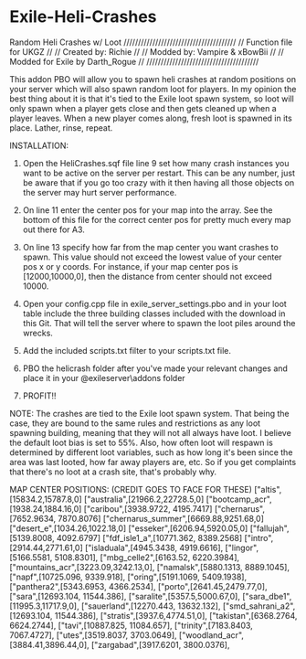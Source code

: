 # Exile-Heli-Crashes
Random Heli Crashes w/ Loot
///////////////////////////////////////
//      Function file for UKGZ	     //
//        Created by: Richie         //
//  Modded by:  Vampire & xBowBii    //
//  Modded for Exile by Darth_Rogue  //
///////////////////////////////////////

This addon PBO will allow you to spawn heli crashes at random positions on your server which will also spawn random loot for players.  In my opinion the best thing
about it is that it's tied to the Exile loot spawn system, so loot will only spawn when a player gets close and then gets cleaned up when a player leaves.  When a 
new player comes along, fresh loot is spawned in its place.  Lather, rinse, repeat.

INSTALLATION:

1.  Open the HeliCrashes.sqf file line 9 set how many crash instances you want to be active on the server per restart.  This can be any number, just be aware that if you go too crazy with it then having all those objects on the server may hurt server performance.

2.   On line 11 enter the center pos for your map into the array.  See the bottom of this file for the correct center pos for pretty much every map out there for A3.

3.  On line 13 specify how far from the map center you want crashes to spawn.  This value should not exceed the lowest value of your center pos x or y coords.  For instance, if your map center pos is [12000,10000,0], then the distance from center should not exceed 10000.

4.  Open your config.cpp file in exile_server_settings.pbo and in your loot table include the three building classes included with the download in this Git.  That will tell the server where to spawn the loot piles around the wrecks.

5.  Add the included scripts.txt filter to your scripts.txt file.

6.  PBO the helicrash folder after you've made your relevant changes and place it in your @exileserver\addons folder

7.  PROFIT!!


NOTE:  The crashes are tied to the Exile loot spawn system.  That being the case, they are bound to the same rules and restrictions as any loot spawning building, meaning that they will not all always have loot.  I believe
the default loot bias is set to 55%.  Also, how often loot will respawn is determined by different loot variables, such as how long it's been since the area was last looted, how far away players are, etc.  So if you get complaints 
that there's no loot at a crash site, that's probably why.


MAP CENTER POSITIONS:   (CREDIT GOES TO FACE FOR THESE)
		["altis",[15834.2,15787.8,0]
		["australia",[21966.2,22728.5,0]
		["bootcamp_acr",[1938.24,1884.16,0]
		["caribou",[3938.9722, 4195.7417]
		["chernarus",[7652.9634, 7870.8076]
		["chernarus_summer",[6669.88,9251.68,0]
		["desert_e",[1034.26,1022.18,0]
		["esseker",[6206.94,5920.05,0]
		["fallujah",[5139.8008, 4092.6797]
		["fdf_isle1_a",[10771.362, 8389.2568]
		["intro",[2914.44,2771.61,0]
		["isladuala",[4945.3438, 4919.6616],
		["lingor",[5166.5581, 5108.8301],
		["mbg_celle2",[6163.52, 6220.3984],
		["mountains_acr",[3223.09,3242.13,0],
		["namalsk",[5880.1313, 8889.1045],
		["napf",[10725.096, 9339.918],
		["oring",[5191.1069, 5409.1938],
		["panthera2",[5343.6953, 4366.2534],
		["porto",[2641.45,2479.77,0],
		["sara",[12693.104, 11544.386],
		["saralite",[5357.5,5000.67,0],
		["sara_dbe1",[11995.3,11717.9,0],
		["sauerland",[12270.443, 13632.132],
		["smd_sahrani_a2",[12693.104, 11544.386],
		["stratis",[3937.6,4774.51,0],
		["takistan",[6368.2764, 6624.2744],
		["tavi",[10887.825, 11084.657],
		["trinity",[7183.8403, 7067.4727],
		["utes",[3519.8037, 3703.0649],
		["woodland_acr",[3884.41,3896.44,0],
		["zargabad",[3917.6201, 3800.0376],
